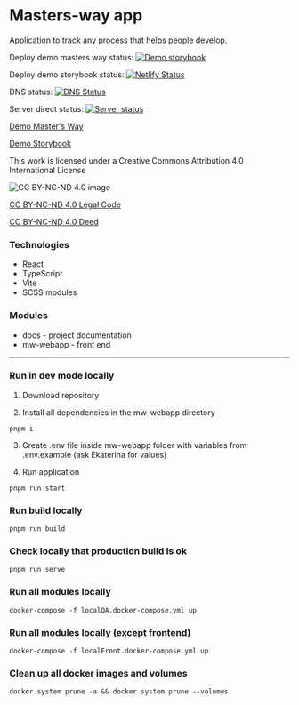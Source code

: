 # Masters-way app

Application to track any process that helps people develop.

Deploy demo masters way status:
[![Demo storybook](https://api.netlify.com/api/v1/badges/fba15c04-f28a-4a13-9430-087d9a76ab84/deploy-status)](https://app.netlify.com/sites/mastersway/deploys)

Deploy demo storybook status:
[![Netlify Status](https://api.netlify.com/api/v1/badges/004b24b2-f693-4ee8-8321-7a9c1a086261/deploy-status)](https://app.netlify.com/sites/mastersways-storybook/deploys)

DNS status:
[![DNS Status](https://mastersway.duckdns.org/api/healthcheck)](https://mastersway.duckdns.org/api/healthcheck)

Server direct status:
[![Server status](http://34.82.43.122/api/healthcheck)](http://34.82.43.122/api/healthcheck)

[Demo Master's Way](https://mastersway.netlify.app/)

[Demo Storybook](https://mastersways-storybook.netlify.app/)

This work is licensed under a Creative Commons Attribution 4.0 International License

![CC BY-NC-ND 4.0 image](https://mirrors.creativecommons.org/presskit/buttons/88x31/svg/by-nc-nd.svg)

[CC BY-NC-ND 4.0 Legal Code](https://creativecommons.org/licenses/by-nc-nd/4.0/legalcode.en)

[CC BY-NC-ND 4.0 Deed](https://creativecommons.org/licenses/by-nc-nd/4.0/)

### Technologies

- React
- TypeScript
- Vite
- SCSS modules

### Modules

- docs - project documentation
- mw-webapp - front end

---

### Run in dev mode locally

1. Download repository

2. Install all dependencies in the mw-webapp directory

`pnpm i`

3. Create .env file inside mw-webapp folder with variables from .env.example (ask Ekaterina for values)

4. Run application

`pnpm run start`

### Run build locally

`pnpm run build`

### Check locally that production build is ok

`pnpm run serve`

### Run all modules locally

`docker-compose -f localQA.docker-compose.yml up`

### Run all modules locally (except frontend)

`docker-compose -f localFront.docker-compose.yml up`

### Clean up all docker images and volumes

`docker system prune -a && docker system prune --volumes`
